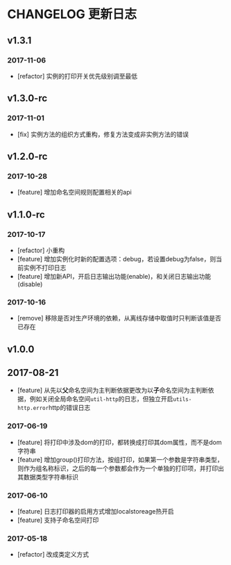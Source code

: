 # CHANGELOG 更新日志

## v1.3.1
### 2017-11-06
- [refactor] 实例的打印开关优先级别调至最低

## v1.3.0-rc
### 2017-11-01
- [fix] 实例方法的组织方式重构，修复方法变成非实例方法的错误


## v1.2.0-rc
### 2017-10-28
- [feature] 增加命名空间规则配置相关的api

## v1.1.0-rc
### 2017-10-17
- [refactor] 小重构
- [feature] 增加实例化时新的配置选项：debug，若设置debug为false，则当前实例不打印日志
- [feature] 增加新API，开启日志输出功能(enable)，和关闭日志输出功能(disable)

### 2017-10-16
- [remove] 移除是否对生产环境的依赖，从离线存储中取值时只判断该值是否已存在

## v1.0.0
## 2017-08-21
- [feature] 从先以**父**命名空间为主判断依据更改为以**子**命名空间为主判断依据，例如关闭全局命名空间`util-http`的日志，但独立开启`utils-http.error`http的错误日志

### 2017-06-19
- [feature] 将打印中涉及dom的打印，都转换成打印其dom属性，而不是dom字符串
- [feature] 增加group()打印方法，按组打印，如果第一个参数是字符串类型，则作为组名称标识，之后的每一个参数都会作为一个单独的打印项，并打印出其数据类型字符串标识

### 2017-06-10
- [feature] 日志打印器的启用方式增加localstoreage热开启
- [feature] 支持子命名空间打印

### 2017-05-18
- [refactor] 改成类定义方式